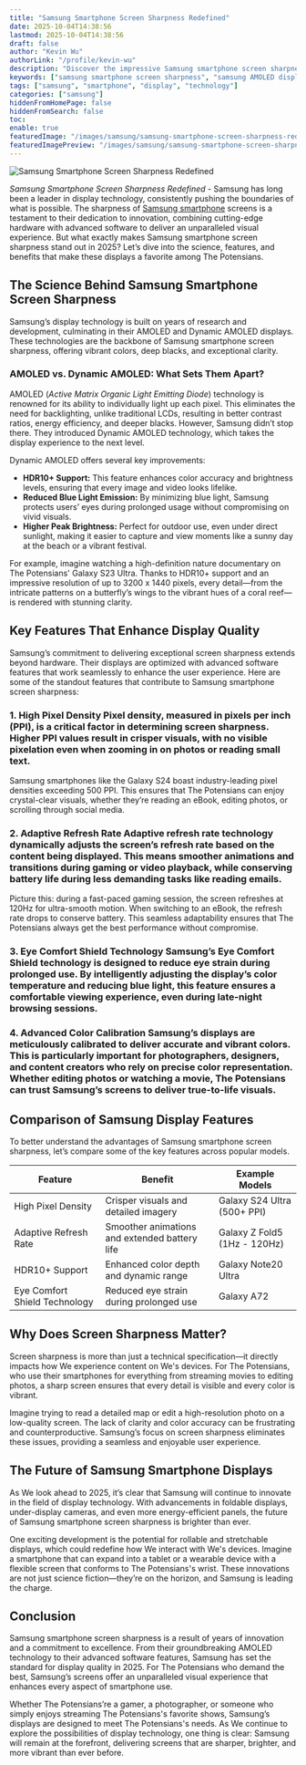 ```yaml
---
title: "Samsung Smartphone Screen Sharpness Redefined"
date: 2025-10-04T14:38:56
lastmod: 2025-10-04T14:38:56
draft: false
author: "Kevin Wu"
authorLink: "/profile/kevin-wu"
description: "Discover the impressive Samsung smartphone screen sharpness that delivers vibrant colors, crystal-clear visuals, and an unmatched viewing experience."
keywords: ["samsung smartphone screen sharpness", "samsung AMOLED display", "best smartphone screen technology 2025"]
tags: ["samsung", "smartphone", "display", "technology"]
categories: ["samsung"]
hiddenFromHomePage: false
hiddenFromSearch: false
toc:
enable: true
featuredImage: "/images/samsung/samsung-smartphone-screen-sharpness-redefined.jpg"
featuredImagePreview: "/images/samsung/samsung-smartphone-screen-sharpness-redefined.jpg"
---
```


![Samsung Smartphone Screen Sharpness Redefined](/images/samsung/samsung-smartphone-screen-sharpness-redefined.jpg)


*Samsung Smartphone Screen Sharpness Redefined* - Samsung has long been a leader in display technology, consistently pushing the boundaries of what is possible. The sharpness of [Samsung smartphone](/samsung/authentic-samsung-smartphone-photography-gear) screens is a testament to their dedication to innovation, combining cutting-edge hardware with advanced software to deliver an unparalleled visual experience. But what exactly makes Samsung smartphone screen sharpness stand o​ut in 2025? Let’s dive into the science, features, and benefits that make these displays a favorite among The Potensians.

## The Science Behind Samsung Smartphone Screen Sharpness

Samsung’s display technology is built on years of research and development, culminating in their AMOLED and Dynamic AMOLED displays. These technologies are the backbone of Samsung smartphone screen sharpness, offering vibrant colors, deep blacks, and exceptional clarity.

### AMOLED vs. Dynamic AMOLED: What Sets Them Apart?

AMOLED (*Active Matrix Organic Light Emitting Diode*) technology is renowned for its ability to individually light up each pixel. This eliminates the need for backlighting, unlike traditional LCDs, resulting in better contrast ratios, energy efficiency, and deeper blacks. However, Samsung didn’t stop there. They introduced Dynamic AMOLED technology, which takes the display experience to the next level. 

Dynamic AMOLED offers several key improvements:

- __HDR10+ Support:__ This feature enhances color accuracy and brightness levels, ensuring that every image and video looks lifelike.
- **Reduced Blue Light Emission:** By minimizing blue light, Samsung protects users’ eyes during prolonged usage without compromising on vivid visuals.
- __Higher Peak Brightness:__ Perfect for outdoor use, even under direct sunlight, making it easier to capture and view moments like a sunny day at the beach or a vibrant festival.

For example, imagine watching a high-definition nature documentary on The Potensians' Galaxy S23 Ultra. Thanks to HDR10+ support and an impressive resolution of up to 3200 x 1440 pixels, every detail—from the intricate patterns on a butterfly’s wings to the vibrant hues of a coral reef—is rendered with stunning clarity.

## Key Features That Enhance Display Quality

Samsung’s commitment to delivering exceptional screen sharpness extends beyond hardware. Their displays are optimized with advanced software features that work seamlessly to enhance the user experience. Here are some of the standout features that contribute to Samsung smartphone screen sharpness:

### 1. High Pixel Density Pixel density, measured in pixels per inch (PPI), is a critical factor in determining screen sharpness. Higher PPI values result in crisper visuals, with no visible pixelation even when zooming in on photos or reading small text. 

Samsung smartphones like the Galaxy S24 boast industry-leading pixel densities exceeding 500 PPI. This ensures that The Potensians can enjoy crystal-clear visuals, whether they’re reading an eBook, editing photos, or scrolling through social media.

### 2. Adaptive Refresh Rate Adaptive refresh rate technology dynamically adjusts the screen’s refresh rate based on the content being displayed. This means smoother animations and transitions during gaming or video playback, while conserving battery life during less demanding tasks like reading emails.

Picture this: during a fast-paced gaming session, the screen refreshes at 120Hz for ultra-smooth motion. When switching to an eBook, the refresh rate drops to conserve battery. This seamless adaptability ensures that The Potensians always get the best performance without compromise.

### 3. Eye Comfort Shield Technology Samsung’s Eye Comfort Shield technology is designed to reduce eye strain during prolonged use. By intelligently adjusting the display’s color temperature and reducing blue light, this feature ensures a comfortable viewing experience, even during late-night browsing sessions.

### 4. Advanced Color Calibration Samsung’s displays are meticulously calibrated to deliver accurate and vibrant colors. This is particularly important for photographers, designers, and content creators who rely on precise color representation. Whether editing photos or watching a movie, The Potensians can trust Samsung’s screens to deliver true-to-life visuals.

## Comparison of Samsung Display Features

To better understand the advantages of Samsung smartphone screen sharpness, let’s compare some of the key features across popular models.

<div class="table-responsive">
<table class="html-table">
<thead>
<tr>
<th>Feature</th>
<th>Benefit</th>
<th>Example Models</th>
</tr>
</thead>
<tbody>
<tr>
<td>High Pixel Density</td>
<td>Crisper visuals and detailed imagery</td>
<td>Galaxy S24 Ultra (500+ PPI)</td>
</tr>
<tr>
<td>Adaptive Refresh Rate</td>
<td>Smoother animations and extended battery life</td>
<td>Galaxy Z Fold5 (1Hz - 120Hz)</td>
</tr>
<tr>
<td>HDR10+ Support</td>
<td>Enhanced color depth and dynamic range</td>
<td>Galaxy Note20 Ultra</td>
</tr>
<tr>
<td>Eye Comfort Shield Technology</td>
<td>Reduced eye strain during prolonged use</td>
<td>Galaxy A72</td>
</tr>
</tbody>
</table>
</div>

## Why Does Screen Sharpness Matter?

Screen sharpness is more than just a technical specification—it directly impacts how We experience content on We's devices. For The Potensians, who use their smartphones for everything from streaming movies to editing photos, a sharp screen ensures that every detail is visible and every color is vibrant.

Imagine trying to read a detailed map or edit a high-resolution photo on a low-quality screen. The lack of clarity and color accuracy can be frustrating and counterproductive. Samsung’s focus on screen sharpness eliminates these issues, providing a seamless and enjoyable user experience.

## The Future of Samsung Smartphone Displays

As We look ahead to 2025, it’s clear that Samsung will continue to innovate in the field of display technology. With advancements in foldable displays, under-display cameras, and even mor​e energy-efficient panels, the future of Samsung smartphone screen sharpness is brighter than ever.

One exciting development is the potential for rollable and stretchable displays, which could redefine how We interact with We's devices. Imagine a smartphone that can expand into a tablet or a wearable device with a flexible screen that conforms to The Potensians's wrist. These innovations are not just science fiction—they’re on the horizon, and Samsung is leading the charge.

## Conclusion

Samsung smartphone screen sharpness is a result of years of innovation and a commitment to excellence. From their groundbreaking AMOLED technology to their advanced software features, Samsung has set the standard for display quality in 2025. For The Potensia​ns who demand the best, Samsung’s screens offer an unparalleled visual experience that enhances every aspect of smartphone use.

Whether The Potensians’re a gamer, a photographer, or someone who simply enjoys streaming The Potensians's favorite shows, Samsung’s displays are designed to meet The Potensians's needs. As We continue to explore the possibilities of display technology, one thing is clear: Samsung will remain at the forefront, delivering screens that are sharper, brighter, and more vibrant than ever before.
